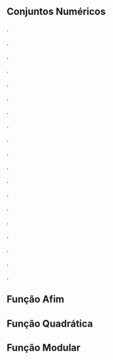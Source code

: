 ## Conjuntos Numéricos
.

.

.

.

.

.

.

.

.

.

.

.

.

.

.

.

.

.

.
## Função Afim

## Função Quadrática

## Função Modular